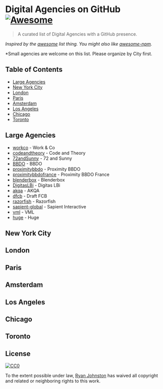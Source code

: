 # Digital Agencies on GitHub [![Awesome](https://cdn.rawgit.com/sindresorhus/awesome/d7305f38d29fed78fa85652e3a63e154dd8e8829/media/badge.svg)](https://github.com/sindresorhus/awesome)

> A curated list of Digital Agencies with a GitHub presence.

*Inspired by the [awesome](https://github.com/sindresorhus/awesome) list thing. You might also like [awesome-npm](https://github.com/sindresorhus/awesome-npm).*

*Small agencies are welcome on this list. Please organize by City first.

## Table of Contents

- [Large Agencies](#large-agencies)
- [New York City](#new-york-city)
- [London](#london)
- [Paris](#paris)
- [Amsterdam](#amsterdam)
- [Los Angeles](#los-angeles)
- [Chicago](#chicago)
- [Toronto](#toronto)

## Large Agencies

- [workco](https://github.com/workco) - Work & Co
- [codeandtheory](https://github.com/codeandtheory) - Code and Theory
- [72andSunny](https://github.com/72andSunny) - 72 and Sunny
- [BBDO](https://github.com/BBDO) - BBDO
- [proximitybbdo](https://github.com/proximitybbdo) - Proximity BBDO
- [proximitybbdofrance](https://github.com/proximitybbdofrance) - Proximity BBDO France
- [blenderbox](https://github.com/blenderbox) - Blenderbox
- [DigitasLBi](https://github.com/DigitasLBi) - Digitas LBi
- [akqa](https://github.com/akqa) - AKQA
- [dfcb](http://dfcb.github.io/) - Draft FCB
- [razorfish](https://github.com/razorfish) - Razorfish
- [sapient-global](https://github.com/sapient-global) - Sapient Interactive
- [vml](https://github.com/vml) - VML
- [huge](https://github.com/hugeinc) - Huge

## New York City

## London

## Paris

## Amsterdam

## Los Angeles

## Chicago

## Toronto



## License

[![CC0](http://mirrors.creativecommons.org/presskit/buttons/88x31/svg/cc-zero.svg)](https://creativecommons.org/publicdomain/zero/1.0/)

To the extent possible under law, [Ryan Johnston](https://github.com/ryanjohnston) has waived all copyright and related or neighboring rights to this work.
